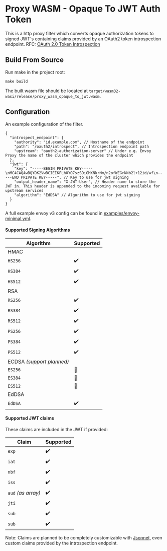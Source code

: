 # Proxy WASM - Opaque To JWT Auth Token

This is a http proxy filter which converts opaque authorization tokens to signed JWT's
containing claims provided by an OAuth2 token introspection endpoint.
RFC: [OAuth 2.0 Token Introspection](https://datatracker.ietf.org/doc/html/rfc7662)

## Build From Source

Run make in the project root:
```shell
make build
```
The built wasm file should be located at `target/wasm32-wasi/release/proxy_wasm_opaque_to_jwt.wasm`.

## Configuration

An example configuration of the filter.

```json5
{
  "introspect_endpoint": {
    "authority": "id.example.com", // Hostname of the endpoint
    "path": "/oauth2/introspect", // Introspection endpoint path
    "upstream": "oauth2-authorization-server" // Under e.g. Envoy Proxy the name of the cluster which provides the endpoint
  },
  "jwt": {
    "key": "-----BEGIN PRIVATE KEY-----\nMC4CAQAwBQYDK2VwBCIEIKFLhOYO7szSDiGMXNkrNm/n2ofWEGrNNb2l+12id/wf\n-----END PRIVATE KEY-----", // Key to use for jwt signing
    "output_header_name": "X-JWT-User", // Header name to store the JWT in. This header is appended to the incoming request available for upstream services
    "algorithm": "EdDSA" // Algorithm to use for jwt signing
  }
}
```

A full example envoy v3 config can be found in [examples/envoy-minimal.yml](examples/envoy-minimal.yml).

#### Supported Signing Algorithms

|Algorithm|Supported|
|---|---|
|HMAC|
|`HS256`|:heavy_check_mark:|
|`HS384`|:heavy_check_mark:|
|`HS512`|:heavy_check_mark:|
|RSA|
|`RS256`|:heavy_check_mark:|
|`RS384`|:heavy_check_mark:|
|`RS512`|:heavy_check_mark:|
|`PS256`|:heavy_check_mark:|
|`PS384`|:heavy_check_mark:|
|`PS512`|:heavy_check_mark:|
|ECDSA *(support planned)*||
|`ES256`|:construction:|
|`ES384`|:construction:|
|`ES512`|:construction:|
|EdDSA|
|`EdDSA`|:heavy_check_mark:|

#### Supported JWT claims

These claims are included in the JWT if provided:

|Claim|Supported|
|---|---|
|`exp`|:heavy_check_mark:|
|`iat`|:heavy_check_mark:|
|`nbf`|:heavy_check_mark:|
|`iss`|:heavy_check_mark:|
|`aud` *(as array)*|:heavy_check_mark:|
|`jti`|:heavy_check_mark:|
|`sub`|:heavy_check_mark:|
|`sub`|:heavy_check_mark:|


Note: Claims are planned to be completely customizable with [Jsonnet](https://jsonnet.org/), even custom claims provided by the introspection endpoint.
